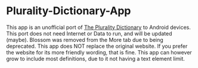 # Plurality-Dictionary-App
This app is an unofficial port of [The Plurality Dictionary](https://system-dictionary.carrd.co/) to Android devices.
This port does not need Internet or Data to run, and will be updated (maybe). Blossom was removed from the More tab due to being deprecated.
This app does NOT replace the original website. If you prefer the website for its more friendly wording, that is fine.
This app can however grow to include most definitions, due to it not having a text element limit.
